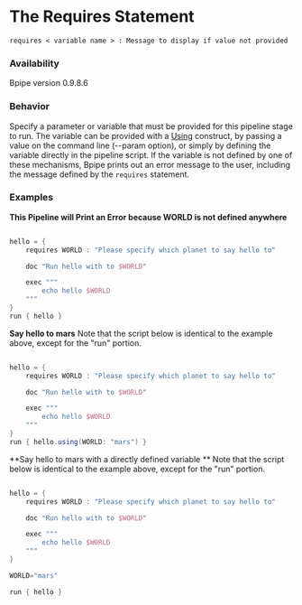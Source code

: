 # The Requires Statement

    
    requires < variable name > : Message to display if value not provided

### Availability

Bpipe version 0.9.8.6

### Behavior

Specify a parameter or variable that must be provided for this pipeline stage to run. The variable can be provided with a [Using](Language/Using) construct, by passing a value on the command line (--param option), or simply by defining the variable directly in the pipeline script. If the variable is not defined by one of these mechanisms, Bpipe prints out an error message to the user, including the message defined by the `requires` statement.

### Examples

**This Pipeline will Print an Error because WORLD is not defined anywhere**
```groovy 

hello = {
    requires WORLD : "Please specify which planet to say hello to"

    doc "Run hello with to $WORLD"

    exec """
        echo hello $WORLD
    """
}
run { hello }
```

**Say hello to mars**
Note that the script below is identical to the example above, except for the "run" portion.
```groovy 

hello = {
    requires WORLD : "Please specify which planet to say hello to"

    doc "Run hello with to $WORLD"

    exec """
        echo hello $WORLD
    """
}
run { hello.using(WORLD: "mars") }
```

**Say hello to mars with a directly defined variable **
Note that the script below is identical to the example above, except for the "run" portion.
```groovy 

hello = {
    requires WORLD : "Please specify which planet to say hello to"

    doc "Run hello with to $WORLD"

    exec """
        echo hello $WORLD
    """
}

WORLD="mars"

run { hello }
```
